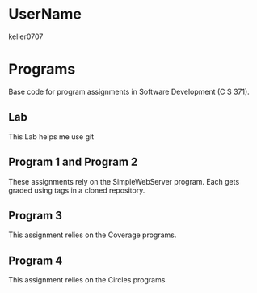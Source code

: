 # UserName
keller0707

# Programs
Base code for program assignments in Software Development (C S 371). 

## Lab
This Lab helps me use git

## Program 1 and Program 2
These assignments rely on the SimpleWebServer program. Each gets graded using tags in a cloned repository. 

## Program 3
This assignment relies on the Coverage programs. 

## Program 4
This assignment relies on the Circles programs. 
